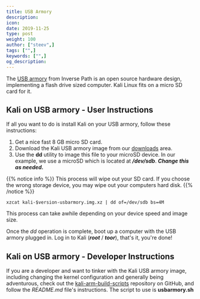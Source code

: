 ```yaml
---
title: USB Armory
description:
icon:
date: 2019-11-25
type: post
weight: 100
author: ["steev",]
tags: ["",]
keywords: ["",]
og_description:
---
```


The [USB armory](https://inversepath.com/usbarmory) from Inverse Path is an open source hardware design, implementing a flash drive sized computer. Kali Linux fits on a micro SD card for it.

## Kali on USB armory - User Instructions

If all you want to do is install Kali on your USB armory, follow these instructions:

1. Get a nice fast 8 GB micro SD card.
2. Download the Kali USB armory image from our [downloads](https://www.offensive-security.com/kali-linux-arm-images/) area.
3. Use the **dd** utility to image this file to your microSD device. In our example, we use a microSD which is located at **_/dev/sdb_**. **_Change this as needed._**

{{% notice info %}}
This process will wipe out your SD card. If you choose the wrong storage device, you may wipe out your computers hard disk.
{{% /notice %}}

```
xzcat kali-$version-usbarmory.img.xz | dd of=/dev/sdb bs=4M
```

This process can take awhile depending on your device speed and image size.

Once the _dd_ operation is complete, boot up a computer with the USB armory plugged in. Log in to Kali (**_root_** / **_toor_**), that's it, you're done!

## Kali on USB armory - Developer Instructions

If you are a developer and want to tinker with the Kali USB armory image, including changing the kernel configuration and generally being adventurous, check out the [kali-arm-build-scripts](https://gitlab.com/kalilinux/build-scripts/kali-arm) repository on GitHub, and follow the _README.md_ file's instructions.  The script to use is **usbarmory.sh**
